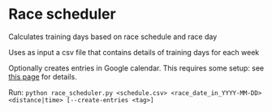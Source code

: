 # Race scheduler
Calculates training days based on race schedule and race day

Uses as input a csv file that contains details of training days for each week

Optionally creates entries in Google calendar. This requires some setup: see [this page](https://developers.google.com/calendar/api/quickstart/python) for details.

Run: `python race_scheduler.py <schedule.csv> <race_date_in_YYYY-MM-DD> <distance|time> [--create-entries <tag>]`